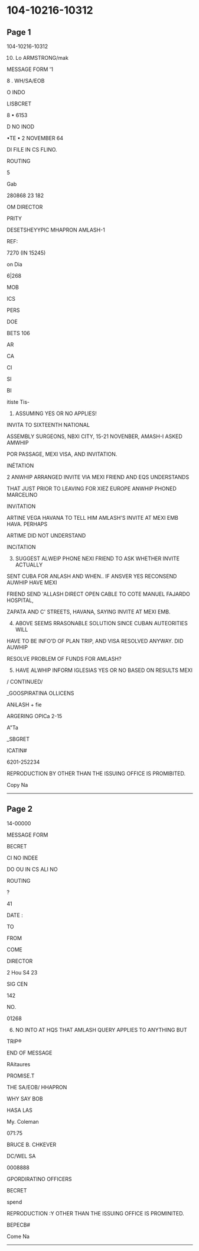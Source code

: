 # 104-10216-10312

## Page 1

104-10216-10312

10. Lo ARMSTRONG/mak

MESSAGE FORM '1

8 . WH/SA/EOB

O INDO

LISBCRET

8 • 6153

D NO INOD

•TE • 2 NOVEMBER 64

DI FILE IN CS FLINO.

ROUTING

5

Gab

280868 23 182

OM DIRECTOR

PRITY

DESETSHEYYPIC MHAPRON AMLASH-1

REF:

7270 (IN 15245)

on Dia

6|268

MOB

ICS

PERS

DOE

BETS 106

AR

CA

CI

SI

BI

itiste Tis-

1. ASSUMING YES OR NO APPLIES!

INVITA TO SIXTEENTH NATIONAL

ASSEMBLY SURGEONS, NBXI CITY, 15-21 NOVENBER, AMASH-I ASKED AMWHIP

POR PASSAGE, MEXI VISA, AND INVITATION.

INÉTATION

2 ANWHIP ARRANGED INVITE VIA MEXI FRIEND AND EQS UNDERSTANDS

THAT JUST PRIOR TO LEAVING FOR XIEZ EUROPE ANWHIP PHONED MARCELINO

INViTATION

ARTINE VEGA HAVANA TO TELL HIM AMLASH'S INVITE AT MEXI EMB HAVA. PERHAPS

ARTIME DID NOT UNDERSTAND

INCiTATION

3. SUGGEST ALWEIP PHONE NEXI FRIEND TO ASK WHETHER INVITE ACTUALLY

SENT CUBA FOR ANLASH AND WHEN.. IF ANSVER YES RECONSEND AUWHIP HAVE MEXI

FRIEND SEND 'ALLASH DIRECT OPEN CABLE TO COTE MANUEL FAJARDO HOSPITAL,

ZAPATA AND C' STREETS, HAVANA, SAYING INVITE AT MEXI EMB.

4. ABOVE SEEMS RRASONABLE SOLUTION SINCE CUBAN AUTEORITIES WILL

HAVE TO BE INFO'D OF PLAN TRIP, AND VISA RESOLVED ANYWAY. DID AUWHIP

RESOLVE PROBLEM OF FUNDS FOR AMLASH?

5. HAVE ALWHIP INFORM IGLESIAS YES OR NO BASED ON RESULTS MEXI

/ CONTINUED/

_GOOSPIRATINA OLLICENS

ANiLASH + fie

ARGERING OPICa 2-15

A"Ta

_SBGRET

ICATIN#

6201-252234

REPRODUCTION BY OTHER THAN THE ISSUING OFFICE IS PROMIBITED.

Copy Na

---

## Page 2

14-00000

MESSAGE FORM

BECRET

CI NO INDEE

DO OU IN CS ALI NO

ROUTING

?

41

DATE :

TO

FROM

COME

DIRECTOR

2 Hou S4 23

SIG CEN

142

NO.

01268

6. NO INTO AT HQS THAT AMLASH QUERY APPLIES TO ANYTHING BUT

TRIP®

END OF MESSAGE

RAitaures

PROMISE.T

THE SA/EOB/ HHAPRON

WHY SAY BOB

HASA LAS

My. Coleman

071:75

BRUCE B. CHKEVER

DC/WEL SA

0008888

GPORDIRATINO OFFICERS

BECRET

spend

REPRODUCTION :Y OTHER THAN THE ISSUING OFFICE IS PROMINITED.

BEPECB#

Come Na

---

